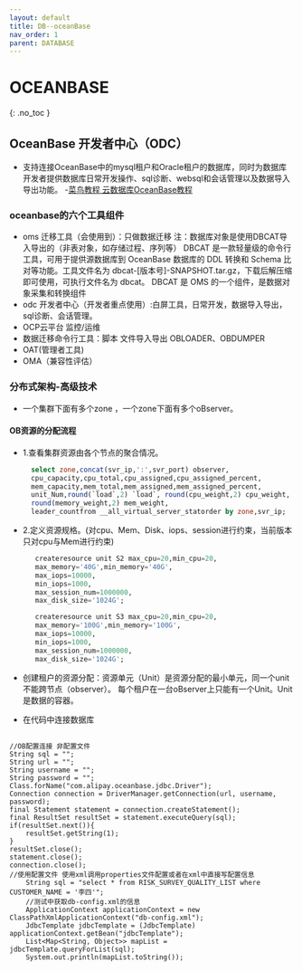```yaml
---
layout: default
title: DB--oceanBase
nav_order: 1
parent: DATABASE
---
```


# OCEANBASE
{: .no_toc }

## OceanBase 开发者中心（ODC）
- 支持连接OceanBase中的mysql租户和Oracle租户的数据库，同时为数据库开发者提供数据库日常开发操作、sql诊断、websql和会话管理以及数据导入导出功能。
-[菜鸟教程 云数据库OceanBase教程](https://www.w3cschool.cn/oceanbase/oceanbase-gu1e3fsx.html)
### oceanbase的六个工具组件
- oms 迁移工具（会使用到）：只做数据迁移  注：数据库对象是使用DBCAT导入导出的（非表对象，如存储过程、序列等）
DBCAT 是一款轻量级的命令行工具，可用于提供源数据库到 OceanBase 数据库的 DDL 转换和 Schema 比对等功能。工具文件名为 dbcat-[版本号]-SNAPSHOT.tar.gz，下载后解压缩即可使用，可执行文件名为 dbcat。
DBCAT 是 OMS 的一个组件，是数据对象采集和转换组件
- odc 开发者中心（开发者重点使用）:白屏工具，日常开发，数据导入导出，sql诊断、会话管理。
- OCP云平台 监控/运维
- 数据迁移命令行工具：脚本  文件导入导出 OBLOADER、OBDUMPER
- OAT(管理者工具)
- OMA（兼容性评估）


### 分布式架构-高级技术
- 一个集群下面有多个zone ，一个zone下面有多个oBserver。   
#### OB资源的分配流程
- 1.查看集群资源由各个节点的聚合情况。 
     ````sql
       select zone,concat(svr_ip,':',svr_port) observer, 
       cpu_capacity,cpu_total,cpu_assigned,cpu_assigned_percent,
       mem_capacity,mem_total,mem_assigned,mem_assigned_percent,
       unit_Num,round(`load`,2) `load`, round(cpu_weight,2) cpu_weight, 
       round(memory_weight,2) mem_weight, 
       leader_countfrom __all_virtual_server_statorder by zone,svr_ip;
     ````
- 2.定义资源规格。(对cpu、Mem、Disk、iops、session进行约束，当前版本只对cpu与Mem进行约束)
     ````sql
        createresource unit S2 max_cpu=20,min_cpu=20,
        max_memory='40G',min_memory='40G',
        max_iops=10000,
        min_iops=1000,
        max_session_num=1000000,
        max_disk_size='1024G';
     ````
     ````sql
        createresource unit S3 max_cpu=20,min_cpu=20,
        max_memory='100G',min_memory='100G',
        max_iops=10000,
        min_iops=1000,
        max_session_num=1000000,
        max_disk_size='1024G';
     ````
  
- 创建租户的资源分配：资源单元（Unit）是资源分配的最小单元，同一个unit不能跨节点（observer）。
        每个租户在一台oBserver上只能有一个Unit。Unit是数据的容器。
  
- 在代码中连接数据库
````

//OB配置连接 非配置文件 
String sql = "";
String url = "";
String username = "";
String password = "";
Class.forName("com.alipay.oceanbase.jdbc.Driver");
Connection connection = DriverManager.getConnection(url, username, password);
final Statement statement = connection.createStatement();
final ResultSet resultSet = statement.executeQuery(sql);
if(resultSet.next()){
    resultSet.getString(1);
}
resultSet.close();
statement.close();
connection.close();
//使用配置文件 使用xml调用properties文件配置或者在xml中直接写配置信息
    String sql = "select * from RISK_SURVEY_QUALITY_LIST where CUSTOMER_NAME = '李四'";
    //测试中获取db-config.xml的信息
    ApplicationContext applicationContext = new ClassPathXmlApplicationContext("db-config.xml");
    JdbcTemplate jdbcTemplate = (JdbcTemplate) applicationContext.getBean("jdbcTemplate");
    List<Map<String, Object>> mapList = jdbcTemplate.queryForList(sql);
    System.out.println(mapList.toString());
        
````
  